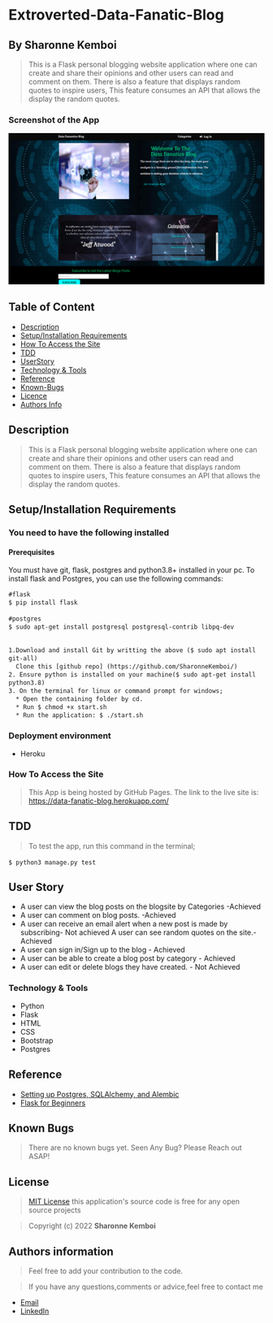 # Extroverted-Data-Fanatic-Blog

## By Sharonne Kemboi
> This is a Flask personal blogging website  application where one can create and share their opinions and other users can read and comment on them. There is also a feature that displays random quotes to inspire users, This feature consumes  an API that allows the  display the random quotes.


### Screenshot of the App
<img src="https://github.com/SharonneKemboi/Extroverted-Data-Fanatic-Blog/blob/master/app/static/photos/mainsceen.png">


## Table of Content

+ [Description](#description)
+ [Setup/Installation Requirements](setup&installationrequirements)
+ [How To Access the Site](#howtoaccessthesite)
+ [TDD](#tdd)
+ [UserStory](#userstory)
+ [Technology & Tools](#technology&tools)
+ [Reference](#reference)
+ [Known-Bugs](#knownbugs)
+ [Licence](#licence)
+ [Authors Info](#authors-info)

## Description
> This is a Flask personal blogging website  application where one can create and share their opinions and other users can read and comment on them. There is also a feature that displays random quotes to inspire users, This feature consumes  an API that allows the  display the random quotes.


## Setup/Installation Requirements

### You need to have the following installed

#### Prerequisites

You must have git, flask, postgres and python3.8+ installed in your pc.
To install flask and Postgres, you can use the following commands:

```
#flask
$ pip install flask

#postgres
$ sudo apt-get install postgresql postgresql-contrib libpq-dev
```

```
 
1.Download and install Git by writting the above ($ sudo apt install git-all)
  Clone this [github repo] (https://github.com/SharonneKemboi/)
2. Ensure python is installed on your machine($ sudo apt-get install python3.8)
3. On the terminal for linux or command prompt for windows;
  * Open the containing folder by cd.
  * Run $ chmod +x start.sh
  * Run the application: $ ./start.sh

```

### Deployment environment
* Heroku

### How To Access the Site
> This App is being hosted by GitHub Pages. The link to the live site is: https://data-fanatic-blog.herokuapp.com/


## TDD

> To test the app, run this command in the terminal;

`$ python3 manage.py test`


## User Story
* A user can view the blog posts on the blogsite by Categories -Achieved
* A user can comment on blog posts. -Achieved
* A user can receive an email alert when a new post is made by subscribing- Not achieved
A user can see random quotes on the site.- Achieved
* A user can sign in/Sign up to the blog - Achieved
* A user can be able to create a blog post by category - Achieved
* A user can edit or delete blogs they have created. - Not Achieved

### Technology & Tools
* Python
* Flask
* HTML
* CSS
* Bootstrap
* Postgres

## Reference

* [Setting up Postgres, SQLAlchemy, and Alembic](https://realpython.com/flask-by-example-part-2-postgres-sqlalchemy-and-alembic/)
* [Flask for Beginners](https://www.fullstackpython.com/flask.html)



## Known Bugs
> There are no known bugs yet. Seen Any Bug? Please Reach out ASAP!

## License

> [MIT License](license) this application's source code is free for any open source projects

> Copyright (c) 2022 **Sharonne Kemboi**



## Authors information
> Feel free to add your contribution to the code.

> If you have any questions,comments or advice,feel free to contact me

* [Email](sharonnekay23@gmail.com)
* [LinkedIn](https://www.linkedin.com/in/sharonne-vanessa-kemboi-a118bb135)

